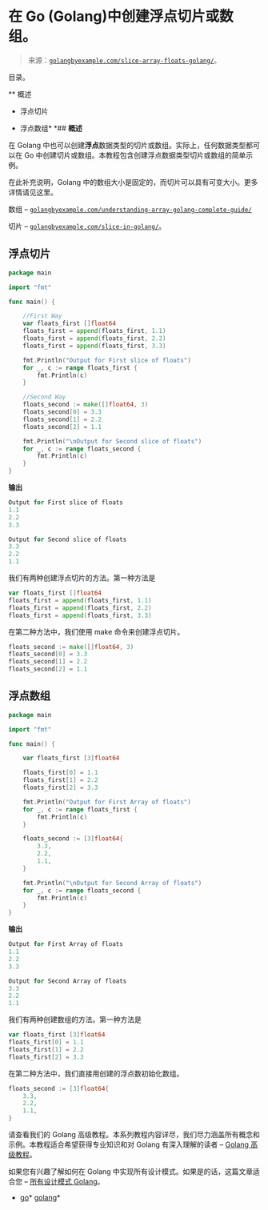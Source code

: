 <!--yml

类别：未分类。

日期：2024-10-13 06:40:11。

-->

# 在 Go (Golang)中创建浮点切片或数组。

> 来源：[`golangbyexample.com/slice-array-floats-golang/`](https://golangbyexample.com/slice-array-floats-golang/)。

目录。

**   概述

+   浮点切片

+   浮点数组*  *## **概述**

在 Golang 中也可以创建**浮点**数据类型的切片或数组。实际上，任何数据类型都可以在 Go 中创建切片或数组。本教程包含创建浮点数据类型切片或数组的简单示例。

在此补充说明，Golang 中的数组大小是固定的，而切片可以具有可变大小。更多详情请见这里。

数组 – [`golangbyexample.com/understanding-array-golang-complete-guide/`](https://golangbyexample.com/understanding-array-golang-complete-guide/)

切片 – [`golangbyexample.com/slice-in-golang/`](https://golangbyexample.com/slice-in-golang/)。

## **浮点切片**

```go
package main

import "fmt"

func main() {

	//First Way
	var floats_first []float64
	floats_first = append(floats_first, 1.1)
	floats_first = append(floats_first, 2.2)
	floats_first = append(floats_first, 3.3)

	fmt.Println("Output for First slice of floats")
	for _, c := range floats_first {
		fmt.Println(c)
	}

	//Second Way
	floats_second := make([]float64, 3)
	floats_second[0] = 3.3
	floats_second[1] = 2.2
	floats_second[2] = 1.1

	fmt.Println("\nOutput for Second slice of floats")
	for _, c := range floats_second {
		fmt.Println(c)
	}
}
```

**输出**

```go
Output for First slice of floats
1.1
2.2
3.3

Output for Second slice of floats
3.3
2.2
1.1
```

我们有两种创建浮点切片的方法。第一种方法是

```go
var floats_first []float64
floats_first = append(floats_first, 1.1)
floats_first = append(floats_first, 2.2)
floats_first = append(floats_first, 3.3)
```

在第二种方法中，我们使用 make 命令来创建浮点切片。

```go
floats_second := make([]float64, 3)
floats_second[0] = 3.3
floats_second[1] = 2.2
floats_second[2] = 1.1
```

## **浮点数组**

```go
package main

import "fmt"

func main() {

	var floats_first [3]float64

	floats_first[0] = 1.1
	floats_first[1] = 2.2
	floats_first[2] = 3.3

	fmt.Println("Output for First Array of floats")
	for _, c := range floats_first {
		fmt.Println(c)
	}

	floats_second := [3]float64{
		3.3,
		2.2,
		1.1,
	}

	fmt.Println("\nOutput for Second Array of floats")
	for _, c := range floats_second {
		fmt.Println(c)
	}
}
```

**输出**

```go
Output for First Array of floats
1.1
2.2
3.3

Output for Second Array of floats
3.3
2.2
1.1
```

我们有两种创建数组的方法。第一种方法是

```go
var floats_first [3]float64
floats_first[0] = 1.1
floats_first[1] = 2.2
floats_first[2] = 3.3
```

在第二种方法中，我们直接用创建的浮点数初始化数组。

```go
floats_second := [3]float64{
	3.3,
	2.2,
	1.1,
}
```

请查看我们的 Golang 高级教程。本系列教程内容详尽，我们尽力涵盖所有概念和示例。本教程适合希望获得专业知识和对 Golang 有深入理解的读者 – [Golang 高级教程](https://golangbyexample.com/golang-comprehensive-tutorial/)。

如果您有兴趣了解如何在 Golang 中实现所有设计模式。如果是的话，这篇文章适合您 – [所有设计模式 Golang](https://golangbyexample.com/all-design-patterns-golang/)。

+   [go](https://golangbyexample.com/tag/go/)*   [golang](https://golangbyexample.com/tag/golang/)*
